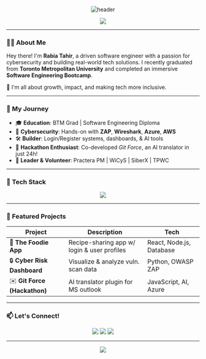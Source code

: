 <!-- Banner (optional) -->
<p align="center">
  <img src="https://capsule-render.vercel.app/api?type=waving&color=0:6C63FF,100:A37BFF&height=200&section=header&text=Rabia%20Tahir&fontSize=40&fontColor=ffffff" alt="header" />
</p>

<p align="center">
  <img src="https://readme-typing-svg.herokuapp.com/?lines=Software+Engineer+%F0%9F%92%BB;Cybersecurity+Enthusiast+%F0%9F%94%92;Tech+Project+Manager+%F0%9F%93%8A;Always+Learning+%F0%9F%93%9A&center=true&width=500&height=45" />
</p>

---

### 👩‍💻 About Me

Hey there! I'm **Rabia Tahir**, a driven software engineer with a passion for cybersecurity and building real-world tech solutions. I recently graduated from **Toronto Metropolitan University** and completed an immersive **Software Engineering Bootcamp**.

🌟 I'm all about growth, impact, and making tech more inclusive.

---

### 💼 My Journey

- 🎓 **Education**: BTM Grad | Software Engineering Diploma
- 🔐 **Cybersecurity**: Hands-on with **ZAP**, **Wireshark**, **Azure**, **AWS**
- 🛠️ **Builder**: Login/Register systems, dashboards, & AI tools
- 🚀 **Hackathon Enthusiast**: Co-developed *Git Force*, an AI translator in just 24h!
- 💬 **Leader & Volunteer**: Practera PM | WiCyS | SiberX | TPWC

---

### 🧰 Tech Stack

<p align="center">
  <img src="https://skillicons.dev/icons?i=js,react,nodejs,html,css,azure,git,github,postman,figma" />
</p>

---

### 🚀 Featured Projects

| Project | Description | Tech |
|--------|-------------|------|
| 🥗 **The Foodie App** | Recipe-sharing app w/ login & user profiles | React, Node.js, Database |
| 🔒 **Cyber Risk Dashboard** | Visualize & analyze vuln. scan data | Python, OWASP ZAP |
| ✉️ **Git Force (Hackathon)** | AI translator plugin for MS outlook | JavaScript, AI, Azure |

---



### 📫 Let's Connect!

<p align="center">
  <a href="https://www.linkedin.com/in/rabiatahirprofessional/"><img src="https://img.shields.io/badge/LinkedIn-%230077B5.svg?style=for-the-badge&logo=linkedin&logoColor=white" /></a>
  <a href="mailto:your.email@example.com"><img src="https://img.shields.io/badge/Email-D14836?style=for-the-badge&logo=gmail&logoColor=white" /></a>
  <a href="https://your-portfolio-link.com"><img src="https://img.shields.io/badge/Portfolio-000000?style=for-the-badge&logo=About.me&logoColor=white" /></a>
</p>

---

<p align="center">
  <img src="https://quotes-github-readme.vercel.app/api?type=horizontal&theme=radical" />
</p>

